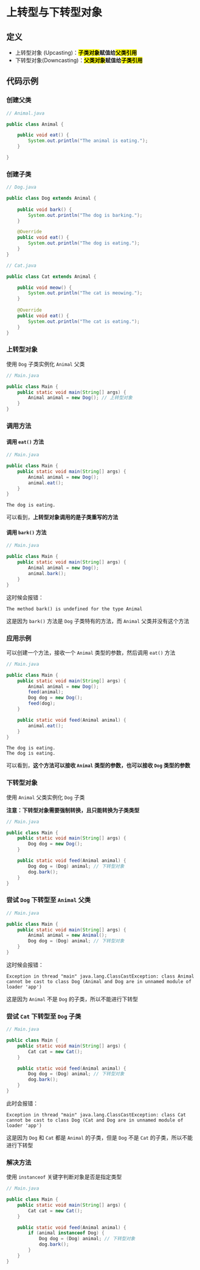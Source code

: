 # 上转型与下转型对象

## 定义

- 上转型对象 (Upcasting)：**<mark>子类对象</mark>赋值给<mark>父类引用</mark>**
- 下转型对象(Downcasting)：**<mark>父类对象</mark>赋值给<mark>子类引用</mark>**

## 代码示例

### 创建父类

```java
// Animal.java

public class Animal {

    public void eat() {
        System.out.println("The animal is eating.");
    }

}
```

### 创建子类
```java
// Dog.java

public class Dog extends Animal {
    
    public void bark() {
        System.out.println("The dog is barking.");
    }

    @Override
    public void eat() {
        System.out.println("The dog is eating.");
    }
}
```

```java
// Cat.java

public class Cat extends Animal {

    public void meow() {
        System.out.println("The cat is meowing.");
    }
    
    @Override
    public void eat() {
        System.out.println("The cat is eating.");
    }
}
```

### 上转型对象

使用 `Dog` 子类实例化 `Animal` 父类

```java
// Main.java

public class Main {
    public static void main(String[] args) {
        Animal animal = new Dog(); // 上转型对象
    }
}
```

### 调用方法

#### 调用 `eat()` 方法

```java
// Main.java

public class Main {
    public static void main(String[] args) {
        Animal animal = new Dog();
        animal.eat();
    }
}
```

```
The dog is eating.
```

可以看到，**上转型对象调用的是子类重写的方法**

#### 调用 `bark()` 方法

```java
// Main.java

public class Main {
    public static void main(String[] args) {
        Animal animal = new Dog();
        animal.bark();
    }
}
```

这时候会报错：

```
The method bark() is undefined for the type Animal
```

这是因为 `bark()` 方法是 `Dog` 子类特有的方法，而 `Animal` 父类并没有这个方法

### 应用示例

可以创建一个方法，接收一个 `Animal` 类型的参数，然后调用 `eat()` 方法

```java
// Main.java

public class Main {
    public static void main(String[] args) {
        Animal animal = new Dog();
        feed(animal);
        Dog dog = new Dog();
        feed(dog);
    }

    public static void feed(Animal animal) {
        animal.eat();
    }
}
```

```
The dog is eating.
The dog is eating.
```

可以看到，**这个方法可以接收 `Animal` 类型的参数，也可以接收 `Dog` 类型的参数**

### 下转型对象

使用 `Animal` 父类实例化 `Dog` 子类

**注意：下转型对象需要强制转换，且只能转换为子类类型**

```java
// Main.java

public class Main {
    public static void main(String[] args) {
        Dog dog = new Dog();
    }

    public static void feed(Animal animal) {
        Dog dog = (Dog) animal; // 下转型对象
        dog.bark();
    }
}
```

### 尝试 `Dog` 下转型至 `Animal` 父类

```java
// Main.java

public class Main {
    public static void main(String[] args) {
        Animal animal = new Animal();
        Dog dog = (Dog) animal; // 下转型对象
    }
}
```
这时候会报错：

```
Exception in thread "main" java.lang.ClassCastException: class Animal cannot be cast to class Dog (Animal and Dog are in unnamed module of loader 'app')
```

这是因为 `Animal` 不是 `Dog` 的子类，所以不能进行下转型

### 尝试 `Cat` 下转型至 `Dog` 子类

```java
// Main.java

public class Main {
    public static void main(String[] args) {
        Cat cat = new Cat();
    }

    public static void feed(Animal animal) {
        Dog dog = (Dog) animal; // 下转型对象
        dog.bark();
    }
}
```

此时会报错：

```
Exception in thread "main" java.lang.ClassCastException: class Cat cannot be cast to class Dog (Cat and Dog are in unnamed module of loader 'app')
```

这是因为 `Dog` 和 `Cat` 都是 `Animal` 的子类，但是 `Dog` 不是 `Cat` 的子类，所以不能进行下转型

### 解决方法

使用 `instanceof` 关键字判断对象是否是指定类型

```java
// Main.java

public class Main {
    public static void main(String[] args) {
        Cat cat = new Cat();
    }

    public static void feed(Animal animal) {
        if (animal instanceof Dog) {
            Dog dog = (Dog) animal; // 下转型对象
            dog.bark();
        }
    }
}
```